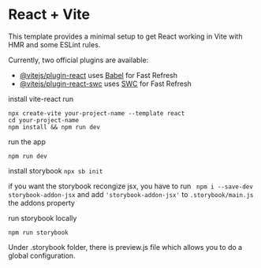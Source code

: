 # React + Vite

This template provides a minimal setup to get React working in Vite with HMR and some ESLint rules.

Currently, two official plugins are available:

- [@vitejs/plugin-react](https://github.com/vitejs/vite-plugin-react/blob/main/packages/plugin-react/README.md) uses [Babel](https://babeljs.io/) for Fast Refresh
- [@vitejs/plugin-react-swc](https://github.com/vitejs/vite-plugin-react-swc) uses [SWC](https://swc.rs/) for Fast Refresh

install vite-react run

```
npx create-vite your-project-name --template react
cd your-project-name
npm install && npm run dev
```

run the app

```
npm run dev
```

install storybook
`npx sb init`

if you want the storybook recongize jsx, you have to run
` npm i --save-dev storybook-addon-jsx`
and add `'storybook-addon-jsx'` to `.storybook/main.js` the addons property

run storybook locally

```
npm run storybook
```

Under .storybook folder, there is preview.js file which allows you to do a global configuration.
